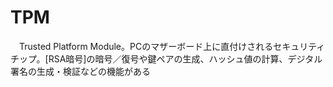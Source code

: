 # TPM
　Trusted Platform Module。PCのマザーボード上に直付けされるセキュリティチップ。[RSA暗号]の暗号／復号や鍵ペアの生成、ハッシュ値の計算、デジタル署名の生成・検証などの機能がある
